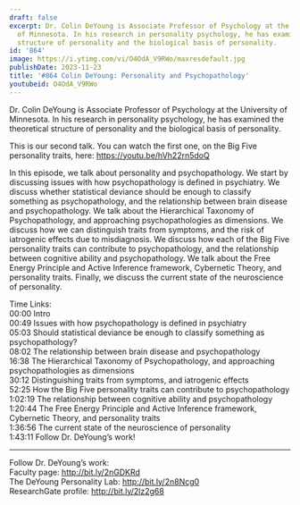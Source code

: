 ```yaml
---
draft: false
excerpt: Dr. Colin DeYoung is Associate Professor of Psychology at the University
  of Minnesota. In his research in personality psychology, he has examined the theoretical
  structure of personality and the biological basis of personality.
id: '864'
image: https://i.ytimg.com/vi/O4OdA_V9RWo/maxresdefault.jpg
publishDate: 2023-11-23
title: '#864 Colin DeYoung: Personality and Psychopathology'
youtubeid: O4OdA_V9RWo
---
```

Dr. Colin DeYoung is Associate Professor of Psychology at the University of Minnesota. In his research in personality psychology, he has examined the theoretical structure of personality and the biological basis of personality.

This is our second talk. You can watch the first one, on the Big Five personality traits, here: https://youtu.be/hVh22rn5doQ

In this episode, we talk about personality and psychopathology. We start by discussing issues with how psychopathology is defined in psychiatry. We discuss whether statistical deviance should be enough to classify something as psychopathology, and the relationship between brain disease and psychopathology. We talk about the Hierarchical Taxonomy of Psychopathology, and approaching psychopathologies as dimensions. We discuss how we can distinguish traits from symptoms, and the risk of iatrogenic effects due to misdiagnosis. We discuss how each of the Big Five personality traits can contribute to psychopathology, and the relationship between cognitive ability and psychopathology. We talk about the Free Energy Principle and Active Inference framework, Cybernetic Theory, and personality traits. Finally, we discuss the current state of the neuroscience of personality.


Time Links:  
00:00 Intro  
00:49  Issues with how psychopathology is defined in psychiatry   
05:03  Should statistical deviance be enough to classify something as psychopathology?  
08:02  The relationship between brain disease and psychopathology  
16:38  The Hierarchical Taxonomy of Psychopathology, and approaching psychopathologies as dimensions  
30:12  Distinguishing traits from symptoms, and iatrogenic effects  
52:25  How the Big Five personality traits can contribute to psychopathology  
1:02:19  The relationship between cognitive ability and psychopathology   
1:20:44  The Free Energy Principle and Active Inference framework, Cybernetic Theory, and personality traits  
1:36:56  The current state of the neuroscience of personality  
1:43:11  Follow Dr. DeYoung’s work!

---

Follow Dr. DeYoung’s work:  
Faculty page: http://bit.ly/2nGDKRd  
The DeYoung Personality Lab: http://bit.ly/2n8Ncg0  
ResearchGate profile: http://bit.ly/2lz2g68
